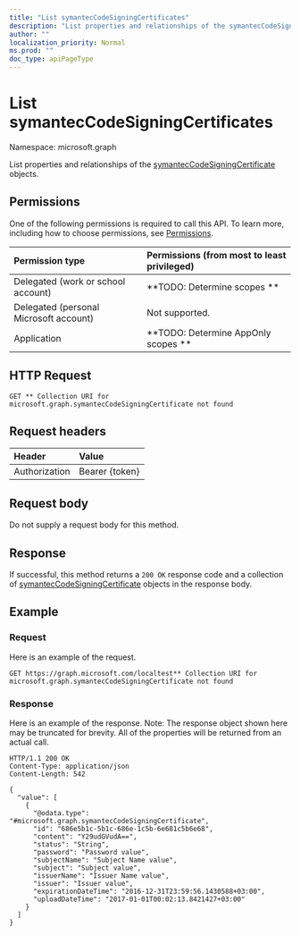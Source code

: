```yaml
---
title: "List symantecCodeSigningCertificates"
description: "List properties and relationships of the symantecCodeSigningCertificate objects."
author: ""
localization_priority: Normal
ms.prod: ""
doc_type: apiPageType
---
```


# List symantecCodeSigningCertificates

Namespace: microsoft.graph

List properties and relationships of the [symantecCodeSigningCertificate](../resources/symanteccodesigningcertificate.md) objects.

## Permissions
One of the following permissions is required to call this API. To learn more, including how to choose permissions, see [Permissions](/concepts/permissions-reference.md).

|Permission type|Permissions (from most to least privileged)|
|:---|:---|
|Delegated (work or school account)|**TODO: Determine scopes **|
|Delegated (personal Microsoft account)|Not supported.|
|Application|**TODO: Determine AppOnly scopes **|

## HTTP Request
<!-- {
  "blockType": "ignored"
}
-->
``` http
GET ** Collection URI for microsoft.graph.symantecCodeSigningCertificate not found
```

## Request headers
|Header|Value|
|:---|:---|
|Authorization|Bearer {token}|

## Request body
Do not supply a request body for this method.

## Response
If successful, this method returns a `200 OK` response code and a collection of [symantecCodeSigningCertificate](../resources/symanteccodesigningcertificate.md) objects in the response body.

## Example

### Request
Here is an example of the request.
<!-- {
  "blockType": "request",
  "name": "get_symanteccodesigningcertificate"
}
-->
``` http
GET https://graph.microsoft.com/localtest** Collection URI for microsoft.graph.symantecCodeSigningCertificate not found
```

### Response
Here is an example of the response. Note: The response object shown here may be truncated for brevity. All of the properties will be returned from an actual call.
<!-- {
  "blockType": "response",
  "truncated": true,
  "@odata.type": "collection(microsoft.graph.symanteccodesigningcertificate)"
}
-->
``` http
HTTP/1.1 200 OK
Content-Type: application/json
Content-Length: 542

{
  "value": [
    {
      "@odata.type": "#microsoft.graph.symantecCodeSigningCertificate",
      "id": "686e5b1c-5b1c-686e-1c5b-6e681c5b6e68",
      "content": "Y29udGVudA==",
      "status": "String",
      "password": "Password value",
      "subjectName": "Subject Name value",
      "subject": "Subject value",
      "issuerName": "Issuer Name value",
      "issuer": "Issuer value",
      "expirationDateTime": "2016-12-31T23:59:56.1430588+03:00",
      "uploadDateTime": "2017-01-01T00:02:13.8421427+03:00"
    }
  ]
}
```

